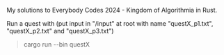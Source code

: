 My solutions to Everybody Codes 2024 - Kingdom of Algorithmia in Rust.

Run a quest with (put input in "/input" at root with name "questX_p1.txt", "questX_p2.txt" and "questX_p3.txt")
> cargo run --bin questX
